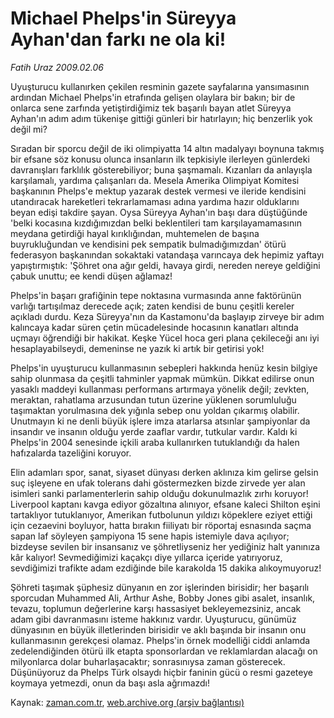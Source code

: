 # Michael Phelps'in Süreyya Ayhan'dan farkı ne ola ki!

*Fatih Uraz 2009.02.06*

<tr><td class="metin" colspan="2" style="padding-top: 20px; padding-left: 5px; padding-right: 10px;">Uyuşturucu kullanırken çekilen resminin gazete sayfalarına yansımasının ardından Michael Phelps'in etrafında gelişen olaylara bir bakın; bir de onlarca sene zarfında yetiştirdiğimiz tek başarılı bayan atlet Süreyya Ayhan'ın adım adım tükenişe gittiği günleri bir hatırlayın; hiç benzerlik yok değil mi?</td></tr><tr><td class="metin" colspan="2" style="padding-top: 20px; padding-left: 5px; padding-right: 10px;"><p>Sıradan bir sporcu değil de iki olimpiyatta 14 altın madalyayı boynuna takmış bir efsane söz konusu olunca insanların ilk tepkisiyle ilerleyen günlerdeki davranışları farklılık gösterebiliyor; buna şaşmamalı. Kızanları da anlayışla karşılamalı, yardıma çalışanları da. Mesela Amerika Olimpiyat Komitesi başkanının Phelps'e mektup yazarak destek vermesi ve ileride kendisini utandıracak hareketleri tekrarlamaması adına yardıma hazır olduklarını beyan edişi takdire şayan. Oysa Süreyya Ayhan'ın başı dara düştüğünde 'belki kocasına kızdığımızdan belki beklentileri tam karşılayamamasının meydana getirdiği hayal kırıklığından, muhtemelen de başına buyrukluğundan ve kendisini pek sempatik bulmadığımızdan' ötürü federasyon başkanından sokaktaki vatandaşa varıncaya dek hepimiz yaftayı yapıştırmıştık: 'Şöhret ona ağır geldi, havaya girdi, nereden nereye geldiğini çabuk unuttu; ee kendi düşen ağlamaz!
<p>Phelps'in başarı grafiğinin tepe noktasına vurmasında anne faktörünün varlığı tartışılmaz derecede açık; zaten kendisi de bunu çeşitli kereler açıkladı durdu. Keza Süreyya'nın da Kastamonu'da başlayıp zirveye bir adım kalıncaya kadar süren çetin mücadelesinde hocasının kanatları altında uçmayı öğrendiği bir hakikat. Keşke Yücel hoca geri plana çekileceği anı iyi hesaplayabilseydi, demeninse ne yazık ki artık bir getirisi yok!
<p>Phelps'in uyuşturucu kullanmasının sebepleri hakkında henüz kesin bilgiye sahip olunmasa da çeşitli tahminler yapmak mümkün. Dikkat edilirse onun yasaklı maddeyi kullanması performans artırmaya yönelik değil; zevkten, meraktan, rahatlama arzusundan tutun üzerine yüklenen sorumluluğu taşımaktan yorulmasına dek yığınla sebep onu yoldan çıkarmış olabilir. Unutmayın ki ne denli büyük işlere imza atarlarsa atsınlar şampiyonlar da insandır ve insanın olduğu yerde zaaflar vardır, tutkular vardır. Kaldı ki Phelps'in 2004 senesinde içkili araba kullanırken tutuklandığı da halen hafızalarda tazeliğini koruyor.
<p>Elin adamları spor, sanat, siyaset dünyası derken aklınıza kim gelirse gelsin suç işleyene en ufak tolerans dahi göstermezken bizde zirvede yer alan isimleri sanki parlamenterlerin sahip olduğu dokunulmazlık zırhı koruyor! Liverpool kaptanı kavga ediyor gözaltına alınıyor, efsane kaleci Shilton eşini tartaklıyor tutuklanıyor, Amerikan futbolunun yıldızı köpeklere eziyet ettiği için cezaevini boyluyor, hatta bırakın fiiliyatı bir röportaj esnasında saçma sapan laf söyleyen şampiyona 15 sene hapis istemiyle dava açılıyor; bizdeyse sevilen bir insansanız ve şöhretliyseniz her yediğiniz halt yanınıza kâr kalıyor! Sevmediğimizi kaçakçı diye yıllarca içeride yatırıyoruz, sevdiğimizi trafikte adam ezdiğinde bile karakolda 15 dakika alıkoymuyoruz!
<p>Şöhreti taşımak şüphesiz dünyanın en zor işlerinden birisidir; her başarılı sporcudan Muhammed Ali, Arthur Ashe, Bobby Jones gibi asalet, insanlık, tevazu, toplumun değerlerine karşı hassasiyet bekleyemezsiniz, ancak adam gibi davranmasını isteme hakkınız vardır. Uyuşturucu, günümüz dünyasının en büyük illetlerinden birisidir ve aklı başında bir insanın onu kullanmasının gerekçesi olamaz. Phelps'in örnek modelliği ciddi anlamda zedelendiğinden ötürü ilk etapta sponsorlardan ve reklamlardan alacağı on milyonlarca dolar buharlaşacaktır; sonrasınıysa zaman gösterecek. Düşünüyoruz da Phelps Türk olsaydı hiçbir faninin gücü o resmi gazeteye koymaya yetmezdi, onun da başı asla ağrımazdı!<br/></p></p></p></p></p></td></tr>

Kaynak: [zaman.com.tr](http://zaman.com.tr/yazar.do?yazino=812222), [web.archive.org (arşiv bağlantısı)](http://web.archive.org/web/20090207032750/http://www.zaman.com.tr:80/yazar.do?yazino=812222)
